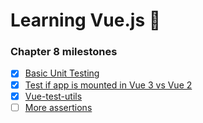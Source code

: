 # Learning Vue.js :tada:

### Chapter 8 milestones

- [x] [Basic Unit Testing](/basics/tests/unit/App.spec.js/)
- [x] [Test if app is mounted in Vue 3 vs Vue 2](../../tree/chapter-8/basics/tests/unit/App.spec.js#L5-L21)
- [x] [Vue-test-utils](/basics/tests/unit/App.spec.js)
- [ ] [More assertions]()